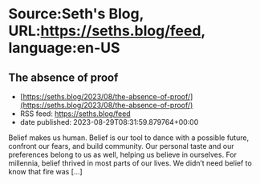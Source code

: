 # Source:Seth's Blog, URL:https://seths.blog/feed, language:en-US

## The absence of proof
 - [https://seths.blog/2023/08/the-absence-of-proof/](https://seths.blog/2023/08/the-absence-of-proof/)
 - RSS feed: https://seths.blog/feed
 - date published: 2023-08-29T08:31:59.879764+00:00

Belief makes us human. Belief is our tool to dance with a possible future, confront our fears, and build community. Our personal taste and our preferences belong to us as well, helping us believe in ourselves. For millennia, belief thrived in most parts of our lives. We didn&#8217;t need belief to know that fire was [&#8230;]

